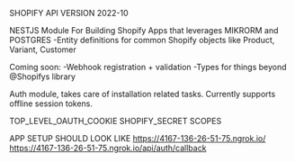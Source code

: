 SHOPIFY API VERSION 2022-10

NESTJS Module For Building Shopify Apps that leverages MIKRORM and POSTGRES
-Entity definitions for common Shopify objects like Product, Variant, Customer

Coming soon:
-Webhook registration + validation
-Types for things beyond @Shopifys library

Auth module, takes care of installation related tasks. Currently supports offline session tokens.

TOP_LEVEL_OAUTH_COOKIE
SHOPIFY_SECRET
SCOPES

APP SETUP SHOULD LOOK LIKE
https://4167-136-26-51-75.ngrok.io/
https://4167-136-26-51-75.ngrok.io/api/auth/callback
